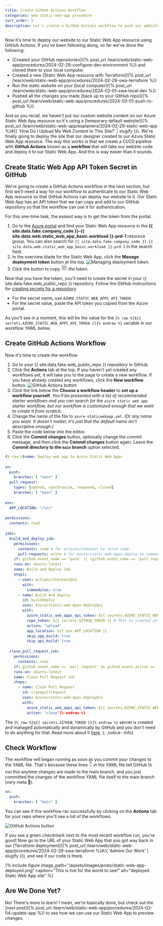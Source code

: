 ```yaml
---
title: Create GitHub Actions Workflow
categories: web static-web-app procedure
sort_order: 5
description: Let's create a GitHub Actions workflow to push our website code to our Azure Static Web App resource. 
---
```

Now it's time to deploy our website to our Static Web App resource using GitHub Actions.<!--more--> If you've been following along, so far we've done the following:

- [Created your GitHub repositories]({% post_url /learn/web/static-web-app/procedures/2024-02-29-configure-dev-environment %}) and cloned them to your local computer
- Created a new [Static Web App resource with Terraform]({% post_url /learn/web/static-web-app/procedures/2024-02-29-swa-terraform %})
- Run the static website on your [local computer]({% post_url /learn/web/static-web-app/procedures/2024-03-01-swa-local-dev %}).
- Pushed all the changes you made [back up to your GitHub repo]({% post_url /learn/web/static-web-app/procedures/2024-03-01-push-to-github %}).

And as you recall, we haven't put our custom website content on our Azure Static Web App resource so it's using a [temporary default website]({% post_url /learn/web/static-web-app/explainers/2024-02-29-static-web-app %}#{{ 'How Do I Upload My Web Content to This Site?' | slugify }}). We're finally going to deploy the site that our designer created to our Azure Static Web App resource. The way this works is that we create a CI/CD pipeline with **GitHub Actions** known as a **workflow** that will take our website code and deploy it to our Static Web App. And this is way easier than it sounds.

## Create Static Web App API Token Secret in GitHub

We're going to create a GitHub Actions workflow in the next section, but first we'll need a way for our workflow to authenticate to our Static Web App resource so that GitHub Actions can deploy our website to it. Our Static Web App has an API token that we can copy and add to our GitHub repository so that the workflow can use it for authentication.

For this one-time task, the easiest way is to get the token from the portal.

1. Go to the [Azure portal](https://portal.azure.com) and find your Static Web App resource in the **{{ site.data.fake.company_code }}-{{ site.data.web.static_web_app_basic.workload }}-prd-1** resource group. You can also search for `{{ site.data.fake.company_code }}-{{ site.data.web.static_web_app_basic.workload }}-prd-1` in the search field.
1. In the overview blade for the Static Web App, click the **Manage deployment token** button at the top. ![Managing deployment token](https://learn.microsoft.com/en-us/azure/static-web-apps/media/deployment-token-management/manage-deployment-token-button.png).
1. Click the button to copy ![copy icon](/assets/images/posts/azure-copy-icon.png) the token.

Now that you have the token, you'll need to create the secret in your {{ site.data.fake.web_public_repo }} repository. Follow the GitHub instructions for [creating secrets for a repository](https://docs.github.com/en/actions/security-guides/using-secrets-in-github-actions#creating-secrets-for-a-repository).

- For the secret name, use `AZURE_STATIC_WEB_APPS_API_TOKEN`.
- For the secret value, paste the API token you copied from the Azure portal.

As you'll see in a moment, this will be the value for the `{% raw %}${{ secrets.AZURE_STATIC_WEB_APPS_API_TOKEN }}{% endraw %}` variable in our workflow YAML below.

## Create GitHub Actions Workflow

Now it's time to create the workflow.

1. Go to your {{ site.data.fake.web_public_repo }} repository in GitHub.
1. Click the **Actions** tab at the top. If you haven't yet created any workflows yet, it will take you to the page to create a new workflow. If you have already created any workflows, click the **New workflow** button. ![GitHub Actions button](https://docs.github.com/assets/cb-15465/mw-1440/images/help/repository/actions-tab-global-nav-update.webp)
1. Click the link below the **Choose a workflow header** to **set up a workflow yourself**. *You'll be presented with a list of recommended starter workflows and you can search for the `azure static web app` starter workflow, but our workflow is customized enough that we want to create it from scratch.*
1. Change the name of the file to `azure-staticwebapp.yml`. *(Or any name you want. It doesn't matter, it's just that the default name isn't descriptive enough.)*
1. Paste the code below into the editor.
1. Click the **Commit changes** button, optionally change the commit message, and then click the **Commit changes** button again. Leave the **Commit directory to the `main` branch** option selected.

``` yaml
{% raw %}name: Deploy web app to Azure Static Web Apps

on:
  push:
    branches: [ "main" ]
  pull_request:
    types: [opened, synchronize, reopened, closed]
    branches: [ "main" ]

env:
  APP_LOCATION: "/src"

permissions:
  contents: read

jobs:
  build_and_deploy_job:
    permissions:
      contents: read # for actions/checkout to fetch code
      pull-requests: write # for Azure/static-web-apps-deploy to comment on PRs
    if: github.event_name == 'push' || (github.event_name == 'pull_request' && github.event.action != 'closed')
    runs-on: ubuntu-latest
    name: Build and Deploy Job
    steps:
      - uses: actions/checkout@v3
        with:
          submodules: true
      - name: Build And Deploy
        id: builddeploy
        uses: Azure/static-web-apps-deploy@v1
        with:
          azure_static_web_apps_api_token: ${{ secrets.AZURE_STATIC_WEB_APPS_API_TOKEN }} # Get this from the Azure portal for the Static Web App resource
          repo_token: ${{ secrets.GITHUB_TOKEN }} # This is created automatically by GitHub Actions
          action: "upload"
          app_location: ${{ env.APP_LOCATION }}
          skip_app_build: true
          skip_api_build: true

  close_pull_request_job:
    permissions:
      contents: none
    if: github.event_name == 'pull_request' && github.event.action == 'closed'
    runs-on: ubuntu-latest
    name: Close Pull Request Job
    steps:
      - name: Close Pull Request
        id: closepullrequest
        uses: Azure/static-web-apps-deploy@v1
        with:
          azure_static_web_apps_api_token: ${{ secrets.AZURE_STATIC_WEB_APPS_API_TOKEN }} # Get this from the Azure portal for the Static Web App resource
          action: "close"{% endraw %}
```

The `{% raw %}${{ secrets.GITHUB_TOKEN }}{% endraw %}` secret is created and managed automatically and dynamically by GitHub and you don't need to do anything for that. Read more about it [here](https://docs.github.com/en/actions/security-guides/automatic-token-authentication).
{: .notice--info}

## Check Workflow

The workflow will began running as soon as you commit your changes to the YAML file. That's because these lines :point_down: in the YAML file tell GitHub to run this anytime changes are made to the main branch, and you just committed the changes of the workflow YAML file itself to the main branch (very meta 🤯).

``` yaml
on:
  push:
    branches: [ "main" ]
```

You can see if this workflow ran successfully by clicking on the **Actions** tab for your repo where you'll see a list of the workflows.

![GitHub Actions button](https://docs.github.com/assets/cb-15465/mw-1440/images/help/repository/actions-tab-global-nav-update.webp)

If you see a green checkmark next to the most recent workflow run, you're good! Now go to the URL of your Static Web App that you got way back in our [Terraform deployment]({% post_url /learn/web/static-web-app/procedures/2024-02-29-swa-terraform %}#{{ 'Admire Our Work' | slugify }}), and see if our code is there.

{% include figure image_path="/assets/images/posts/static-web-app-deployed.png" caption="This is live for the world to see!" alt="deployed Static Web App site" %}

## Are We Done Yet?

No! There's more to learn! I mean, we're basically done, but check out the [next post]({% post_url /learn/web/static-web-app/procedures/2024-03-04-update-app %}) to see how we can use our Static Web App to preview changes.